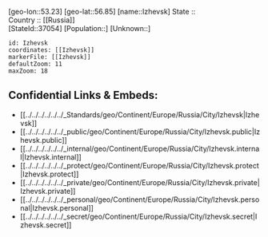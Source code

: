 ﻿---
location: [56.85,53.23] 
mapzoom: [7,12] 
mapmarker: city 
type: City
tags:
- geo/City


SpocWebEntityId: 31147
isDeleted: false
confidential: public

---
[geo-lon::53.23] 
[geo-lat::56.85] 
[name::Izhevsk] 
State ::  
Country :: [[Russia]]  
[StateId::37054] 
[Population::] 
[Unknown::] 


```leaflet
id: Izhevsk
coordinates: [[Izhevsk]] 
markerFile: [[Izhevsk]] 
defaultZoom: 11 
maxZoom: 18
```


## Confidential Links & Embeds: 
- [[../../../../../../_Standards/geo/Continent/Europe/Russia/City/Izhevsk|Izhevsk]] 
- [[../../../../../../_public/geo/Continent/Europe/Russia/City/Izhevsk.public|Izhevsk.public]] 
- [[../../../../../../_internal/geo/Continent/Europe/Russia/City/Izhevsk.internal|Izhevsk.internal]] 
- [[../../../../../../_protect/geo/Continent/Europe/Russia/City/Izhevsk.protect|Izhevsk.protect]] 
- [[../../../../../../_private/geo/Continent/Europe/Russia/City/Izhevsk.private|Izhevsk.private]] 
- [[../../../../../../_personal/geo/Continent/Europe/Russia/City/Izhevsk.personal|Izhevsk.personal]] 
- [[../../../../../../_secret/geo/Continent/Europe/Russia/City/Izhevsk.secret|Izhevsk.secret]] 
